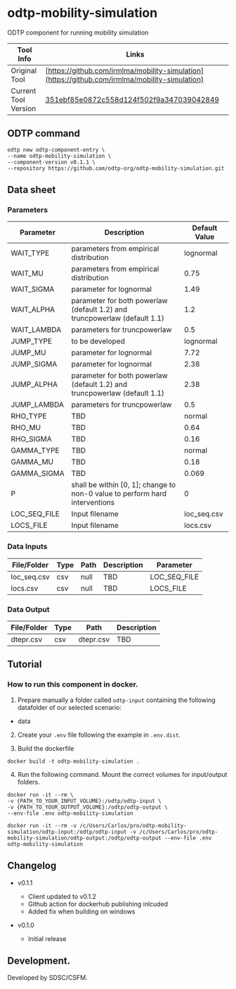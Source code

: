 # odtp-mobility-simulation
ODTP component for running mobility simulation 

| Tool Info | Links |
| --- | --- |
| Original Tool | [https://github.com/irmlma/mobility-simulation](https://github.com/irmlma/mobility-simulation) |
| Current Tool Version | [351ebf85e0872c558d124f502f9a347039042849](https://github.com/irmlma/mobility-simulation/commit/351ebf85e0872c558d124f502f9a347039042849) |


## ODTP command 

```odtp new component 
odtp new odtp-component-entry \
--name odtp-mobility-simulation \
--component-version v0.1.1 \
--repository https://github.com/odtp-org/odtp-mobility-simulation.git
``` 

## Data sheet

### Parameters

| Parameter    | Description                                                                 | Default Value |
|--------------|-----------------------------------------------------------------------------|---------------|
| WAIT_TYPE    | parameters from empirical distribution                                      | lognormal     |
| WAIT_MU      | parameters from empirical distribution                                      | 0.75          |
| WAIT_SIGMA   | parameter for lognormal                                                     | 1.49          |
| WAIT_ALPHA   | parameter for both powerlaw (default 1.2) and truncpowerlaw (default 1.1)   | 1.2           |
| WAIT_LAMBDA  | parameters for truncpowerlaw                                                | 0.5           |
| JUMP_TYPE    | to be developed                                                             | lognormal     |
| JUMP_MU      | parameter for lognormal                                                     | 7.72          |
| JUMP_SIGMA   | parameter for lognormal                                                     | 2.38          |
| JUMP_ALPHA   | parameter for both powerlaw (default 1.2) and truncpowerlaw (default 1.1)   | 2.38          |
| JUMP_LAMBDA  | parameters for truncpowerlaw                                                | 0.5           |
| RHO_TYPE     | TBD                                                                         | normal        |
| RHO_MU       | TBD                                                                         | 0.64          |
| RHO_SIGMA    | TBD                                                                         | 0.16          |
| GAMMA_TYPE   | TBD                                                                         | normal        |
| GAMMA_MU     | TBD                                                                         | 0.18          |
| GAMMA_SIGMA  | TBD                                                                         | 0.069         |
| P            | shall be within [0, 1]; change to non-0 value to perform hard interventions | 0             |
| LOC_SEQ_FILE | Input filename                                                              | loc_seq.csv   |
| LOCS_FILE    | Input filename                                                              | locs.csv      |

### Data Inputs

| File/Folder | Type | Path | Description | Parameter    |
|-------------|------|------|-------------|--------------|
| loc_seq.csv | csv  | null | TBD         | LOC_SEQ_FILE |
| locs.csv    | csv  | null | TBD         | LOCS_FILE    |


### Data Output

| File/Folder | Type | Path       | Description | 
|-------------|------|------------|-------------|
| dtepr.csv   | csv  | dtepr.csv  | TBD         |


## Tutorial

### How to run this component in docker. 

1. Prepare manually a folder called `odtp-input` containing the following datafolder of our selected scenario:

- data

2. Create your `.env` file following the example in `.env.dist`.

3. Build the dockerfile 

```
docker build -t odtp-mobility-simulation .
```

4. Run the following command. Mount the correct volumes for input/output folders. 

```
docker run -it --rm \
-v {PATH_TO_YOUR_INPUT_VOLUME}:/odtp/odtp-input \
-v {PATH_TO_YOUR_OUTPUT_VOLUME}:/odtp/odtp-output \
--env-file .env odtp-mobility-simulation
```

```
docker run -it --rm -v /c/Users/Carlos/pro/odtp-mobility-simulation/odtp-input:/odtp/odtp-input -v /c/Users/Carlos/pro/odtp-mobility-simulation/odtp-output:/odtp/odtp-output --env-file .env odtp-mobility-simulation
```


## Changelog

- v0.1.1
    - Client updated to v0.1.2
    - Github action for dockerhub publishing inlcuded
    - Added fix when building on windows

- v0.1.0 
    - Initial release

## Development. 

Developed by SDSC/CSFM.